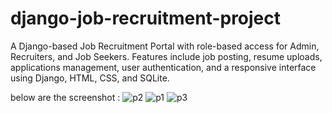 # django-job-recruitment-project
A Django-based Job Recruitment Portal with role-based access for Admin, Recruiters, and Job Seekers. Features include job posting, resume uploads, applications management, user authentication, and a responsive interface using Django, HTML, CSS, and SQLite.

below are the screenshot :
![p2](https://github.com/user-attachments/assets/2c2b6f1b-80c4-46eb-b4eb-7befb9674234)
![p1](https://github.com/user-attachments/assets/84323a35-e49e-4628-9e96-d7bd46257371)
![p3](https://github.com/user-attachments/assets/8f541762-59e6-4cbe-a77c-60224eaef71c)
